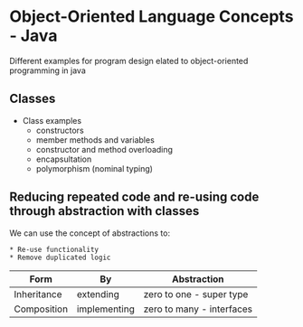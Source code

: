 # Object-Oriented Language Concepts - Java

Different examples for program design elated to object-oriented programming in java
## Classes
* Class examples
  * constructors
  * member methods and variables
  * constructor and method overloading
  * encapsultation
  * polymorphism (nominal typing)
  
## Reducing repeated code and re-using code through abstraction with classes

We can use the concept of abstractions to:

    * Re-use functionality
    * Remove duplicated logic


| Form        | By           | Abstraction               |
|-------------|--------------|---------------------------|
| Inheritance | extending    | zero to one - super type  |
| Composition | implementing | zero to many - interfaces |


